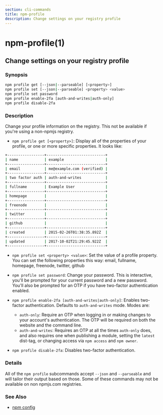 ```yaml
---
section: cli-commands 
title: npm-profile
description: Change settings on your registry profile
---
```


# npm-profile(1)
## Change settings on your registry profile

### Synopsis

```bash
npm profile get [--json|--parseable] [<property>]
npm profile set [--json|--parseable] <property> <value>
npm profile set password
npm profile enable-2fa [auth-and-writes|auth-only]
npm profile disable-2fa
```

### Description

Change your profile information on the registry.  This not be available if
you're using a non-npmjs registry.

* `npm profile get [<property>]`:
  Display all of the properties of your profile, or one or more specific
  properties.  It looks like:

```bash
+-----------------+---------------------------+
| name            | example                   |
+-----------------+---------------------------+
| email           | me@example.com (verified) |
+-----------------+---------------------------+
| two factor auth | auth-and-writes           |
+-----------------+---------------------------+
| fullname        | Example User              |
+-----------------+---------------------------+
| homepage        |                           |
+-----------------+---------------------------+
| freenode        |                           |
+-----------------+---------------------------+
| twitter         |                           |
+-----------------+---------------------------+
| github          |                           |
+-----------------+---------------------------+
| created         | 2015-02-26T01:38:35.892Z  |
+-----------------+---------------------------+
| updated         | 2017-10-02T21:29:45.922Z  |
+-----------------+---------------------------+
```
  
* `npm profile set <property> <value>`:
  Set the value of a profile property. You can set the following properties this way:
    email, fullname, homepage, freenode, twitter, github

* `npm profile set password`:
  Change your password.  This is interactive, you'll be prompted for your
  current password and a new password.  You'll also be prompted for an OTP
  if you have two-factor authentication enabled.

* `npm profile enable-2fa [auth-and-writes|auth-only]`:
  Enables two-factor authentication. Defaults to `auth-and-writes` mode. Modes are:
  * `auth-only`: Require an OTP when logging in or making changes to your
    account's authentication.  The OTP will be required on both the website
    and the command line.
  * `auth-and-writes`: Requires an OTP at all the times `auth-only` does, and also requires one when
    publishing a module, setting the `latest` dist-tag, or changing access
    via `npm access` and `npm owner`.

* `npm profile disable-2fa`:
  Disables two-factor authentication.

### Details

All of the `npm profile` subcommands accept `--json` and `--parseable` and
will tailor their output based on those.  Some of these commands may not be
available on non npmjs.com registries.

### See Also

* [npm config](/cli-commands/npm-config)
